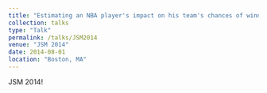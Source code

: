 ```yaml
---
title: "Estimating an NBA player's impact on his team's chances of winning"
collection: talks
type: "Talk"
permalink: /talks/JSM2014
venue: "JSM 2014"
date: 2014-08-01
location: "Boston, MA"
---
```

JSM 2014!
